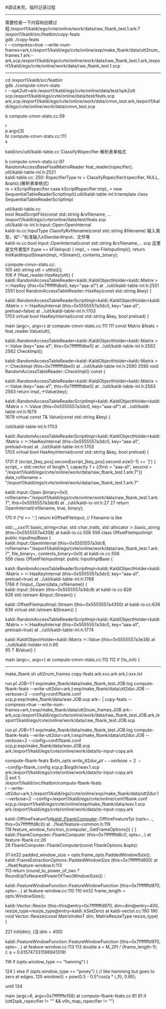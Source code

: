 
#调试未完，临时记录过程




-----------------------------------------------------------------------

需要检查一下内容和创建过程:/export1/kaldi/egs/cvte/online/work/data/raw_fbank_test.1.ark:7     
/export1/kaldi/src/featbin/copy-feats     
gdb ./copy-feats     
r --compress=true --write-num-frames=ark,t:/export1/kaldi/egs/cvte/online/exp/make_fbank/data/utt2num_frames.1 ark:- ark,scp:/export1/kaldi/egs/cvte/online/work/data/raw_fbank_test.1.ark,/export1/kaldi/egs/cvte/online/work/data/raw_fbank_test.1.scp   

---------------------------------------

cd /export1/kaldi/src/featbin   
gdb ./compute-cmvn-stats   
r --spk2utt=ark:/export1/kaldi/egs/cvte/online/data/test/spk2utt scp:/export1/kaldi/egs/cvte/online/data/test/feats.scp ark,scp:/export1/kaldi/egs/cvte/online/work/data/cmvn_test.ark,/export1/kaldi/egs/cvte/online/work/data/cmvn_test.scp

b compute-cmvn-stats.cc:59

r   
p argv[3]   
br compute-cmvn-stats.cc:111   
s

kaldi/src/util/kaldi-table.cc   ClassifyWspecifier 解析表单格式   

b compute-cmvn-stats.cc:97   
RandomAccessBaseFloatMatrixReader feat_reader(rspecifier);   
util/kaldi-table-inl.h:2521   
kaldi-table.cc: 250: RspecifierType rs = ClassifyRspecifier(rspecifier, NULL, &opts);(解析表单格式)   
rs = kScriptRspecifier:case kScriptRspecifier:impl_ = new SequentialTableReaderScriptImpl<Holder>():util/kaldi-table-inl.h:template<class Holder>  class SequentialTableReaderScriptImpl    
  
util/kaldi-table.cc   
bool ReadScriptFile(const std::string &rxfilename, ...  /export1/kaldi/egs/cvte/online/data/test/feats.scp    
util/kaldi-io-inl.h:Input::Open:OpenInternal     
kaldi-io.cc:InputType ClassifyRxfilename(const std::string &filename)  输入类型，如"-"标准输入kStandardInput、文件等   
kaldi-io.cc:bool Input::OpenInternal(const std::string &rxfilename,...  scp  这里是文件类型if (type ==  kFileInput) {    impl_ = new FileInputImpl(); return InitKaldiInputStream(impl_->Stream(), contents_binary);   

compute-cmvn-stats.cc:   
105	            std::string utt = uttlist[i];   
106	            if (!feat_reader.HasKey(utt)) {      
kaldi::RandomAccessTableReader<kaldi::KaldiObjectHolder<kaldi::Matrix<float> > >::HasKey (this=0x7fffffffdbe0, key="aaa-a1") at ../util/kaldi-table-inl.h:2551
2551	bool RandomAccessTableReader<Holder>::HasKey(const std::string &key) {   

kaldi::RandomAccessTableReaderScriptImpl<kaldi::KaldiObjectHolder<kaldi::Matrix<float> > >::HasKeyInternal (this=0x5555557a3dc0, key="aaa-a1", preload=false)
    at ../util/kaldi-table-inl.h:1703   
1703	  virtual bool HasKeyInternal(const std::string &key, bool preload) {

main (argc=<optimized out>, argv=<optimized out>) at compute-cmvn-stats.cc:111
111	            const Matrix<BaseFloat> &feats = feat_reader.Value(utt);

kaldi::RandomAccessTableReader<kaldi::KaldiObjectHolder<kaldi::Matrix<float> > >::Value (key="aaa-a1", this=0x7fffffffdbe0) at ../util/kaldi-table-inl.h:2562
2562	  CheckImpl();

kaldi::RandomAccessTableReader<kaldi::KaldiObjectHolder<kaldi::Matrix<float> > >::CheckImpl (this=0x7fffffffdbe0) at ../util/kaldi-table-inl.h:2590
2590	void RandomAccessTableReader<Holder>::CheckImpl() const {

kaldi::RandomAccessTableReader<kaldi::KaldiObjectHolder<kaldi::Matrix<float> > >::Value (key="aaa-a1", this=0x7fffffffdbe0) at ../util/kaldi-table-inl.h:2563
2563	  return impl_->Value(key);

kaldi::RandomAccessTableReaderScriptImpl<kaldi::KaldiObjectHolder<kaldi::Matrix<float> > >::Value (this=0x5555557a3dc0, key="aaa-a1")
    at ../util/kaldi-table-inl.h:1679    
1679	  virtual const T&  Value(const std::string &key) {

/util/kaldi-table-inl.h:1703

kaldi::RandomAccessTableReaderScriptImpl<kaldi::KaldiObjectHolder<kaldi::Matrix<float> > >::HasKeyInternal (this=0x5555557a3dc0, key="aaa-a1", preload=true)
    at ../util/kaldi-table-inl.h:1703    
1703	  virtual bool HasKeyInternal(const std::string &key, bool preload) {

1731	        if (script_[key_pos].second[script_[key_pos].second.size()-1] == ']') {     
script_ = std::vector of length 1, capacity 1 = {{first = "aaa-a1", second = "/export1/kaldi/egs/cvte/online/work/data/raw_fbank_test.1.ark:7"}}     
data_rxfilename = "/export1/kaldi/egs/cvte/online/work/data/raw_fbank_test.1.ark:7"

kaldi::Input::Open (binary=0x0, rxfilename="/export1/kaldi/egs/cvte/online/work/data/raw_fbank_test.1.ark:7", this=0x5555557a3dc8) at ../util/kaldi-io-inl.h:27
27	  return OpenInternal(rxfilename, true, binary);

170	    if (\*d == ':') return kOffsetFileInput;  // Filename is like

std::__cxx11::basic_string<char, std::char_traits<char>, std::allocator<char> >::basic_string (this=0x5555557a4358) at kaldi-io.cc:556
556	class OffsetFileInputImpl: public InputImplBase {   
kaldi::Input::OpenInternal (this=0x5555557a3dc8, rxfilename="/export1/kaldi/egs/cvte/online/work/data/raw_fbank_test.1.ark:7", file_binary=<optimized out>, contents_binary=0x0) at kaldi-io.cc:556    
556	class OffsetFileInputImpl: public InputImplBase {

kaldi::RandomAccessTableReaderScriptImpl<kaldi::KaldiObjectHolder<kaldi::Matrix<float> > >::HasKeyInternal (this=0x5555557a3dc0, key="aaa-a1", preload=true)
    at ../util/kaldi-table-inl.h:1768   
1768	          if (!input_.Open(data_rxfilename)) {   
kaldi::Input::Stream (this=0x5555557a3dc8) at kaldi-io.cc:826    
826	std::istream &Input::Stream() {   

kaldi::OffsetFileInputImpl::Stream (this=0x5555557a4350) at kaldi-io.cc:636   
636	  virtual std::istream &Stream() {   

kaldi::RandomAccessTableReaderScriptImpl<kaldi::KaldiObjectHolder<kaldi::Matrix<float> > >::HasKeyInternal (this=0x5555557a3dc0, key="aaa-a1", preload=true)
    at ../util/kaldi-table-inl.h:1774   

kaldi::KaldiObjectHolder<kaldi::Matrix<float> >::Value (this=0x5555557a3e38)
    at ../util/kaldi-holder-inl.h:95   
95	  T &Value() {   

main (argc=<optimized out>, argv=<optimized out>) at compute-cmvn-stats.cc:112
112	            if (!is_init) {  


---------------------------------------------------------------------------------------------------

make_fbank.sh utt2num_frames   copy-feats ark:xxx.ark ark,t:xxx.txt    

run.pl JOB=1:1 exp/make_fbank/data/make_fbank_test.JOB.log     compute-fbank-feats  --write-utt2dur=ark,t:exp/make_fbank/data/utt2dur.JOB --verbose=2      --config=conf/fbank.conf scp,p:exp/make_fbank/data/wav.JOB.scp ark:- \|     copy-feats --compress=true --write-num-frames=ark,t:exp/make_fbank/data/utt2num_frames.JOB ark:-      ark,scp:/export1/kaldi/egs/cvte/online/work/data/raw_fbank_test.JOB.ark,/export1/kaldi/egs/cvte/online/work/data/raw_fbank_test.JOB.scp

run.pl JOB=1:1 exp/make_fbank/data/make_fbank_test.JOB.log     compute-fbank-feats  --write-utt2dur=ark,t:exp/make_fbank/data/utt2dur.JOB --verbose=2      --config=conf/fbank.conf scp,p:exp/make_fbank/data/wav.JOB.scp ark:/export1/kaldi/egs/cvte/online/work/data/to-input-copy.ark

compute-fbank-feats $vtln_opts $write_utt2dur_opt --verbose=2 \
 --config=$fbank_config scp,p:$logdir/wav.1.scp ark:/export1/kaldi/egs/cvte/online/work/data/to-input-copy.ark \
 || exit 1;     
/export1/kaldi/src/featbin/compute-fbank-feats     
r --write-utt2dur=ark,t:/export1/kaldi/egs/cvte/online/exp/make_fbank/data/utt2dur.1 --verbose=2 --config=/export1/kaldi/egs/cvte/online/conf/fbank.conf scp,p:/export1/kaldi/egs/cvte/online/exp/make_fbank/data/wav.1.scp ark:/export1/kaldi/egs/cvte/online/work/data/to-input-copy.ark

kaldi::OfflineFeatureTpl<kaldi::FbankComputer>::OfflineFeatureTpl (opts=..., 
    this=0x7fffffffd8c0) at ../feat/feature-common.h:119    
119	      feature_window_function_(computer_.GetFrameOptions()) { }
kaldi::FbankComputer::FbankComputer (this=0x7fffffffd8c0, opts=...)
    at feature-fbank.cc:26      
26	FbankComputer::FbankComputer(const FbankOptions &opts):

31	  int32 padded_window_size = opts.frame_opts.PaddedWindowSize();    
kaldi::FrameExtractionOptions::PaddedWindowSize (this=0x7fffffffd850)
    at ../feat/feature-window.h:113     
113	    return (round_to_power_of_two ? RoundUpToNearestPowerOfTwo(WindowSize()) :

kaldi::FeatureWindowFunction::FeatureWindowFunction (this=0x7fffffffd970, 
    opts=...) at feature-window.cc:110
110	  int32 frame_length = opts.WindowSize();

kaldi::Vector<float>::Resize (this=this@entry=0x7fffffffd970, 
    dim=dim@entry=400, resize_type=resize_type@entry=kaldi::kSetZero)
    at kaldi-vector.cc:190
190	void Vector<Real>::Resize(const MatrixIndexT dim, MatrixResizeType resize_type) {

221	  Init(dim);   (注:dim = 400)

kaldi::FeatureWindowFunction::FeatureWindowFunction (this=0x7fffffffd970, 
    opts=...) at feature-window.cc:113
113	  double a = M_2PI / (frame_length-1);  (: a = 0.015747331596941319)

116	    if (opts.window_type == "hanning") {

124	    } else if (opts.window_type == "povey") {  // like hamming but goes to zero at edges.
125	      window(i) = pow(0.5 - 0.5*cos(a * i_fl), 0.85);

until 134

main (argc=6, argv=0x7fffffffe158) at compute-fbank-feats.cc:81
81	    if (utt2spk_rspecifier != "" && vtln_map_rspecifier != "")




